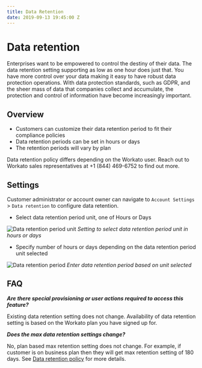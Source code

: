 ```yaml
---
title: Data Retention
date: 2019-09-13 19:45:00 Z
---
```


# Data retention

Enterprises want to be empowered to control the destiny of their data. The data retention setting supporting as low as one hour does just that. You have more control over your data making it easy to have robust data protection operations. With data protection standards, such as GDPR, and the sheer mass of data that companies collect and accumulate, the protection and control of information have become increasingly important.

## Overview
* Customers can customize their data retention period to fit their compliance policies
* Data retention periods can be set in hours or days
* The retention periods will vary by plan

Data retention policy differs depending on the Workato user. Reach out to Workato sales representatives at +1 (844) 469-6752 to find out more.

## Settings
Customer administrator or account owner can navigate to `Account Settings` > `Data retention` to configure data retention.

* Select data retention period unit, one of Hours or Days

![Data retention period unit](~@img/security/data-protection/settings-dataretention-unit.png)
*Setting to select data retention period unit in hours or days*

* Specify number of hours or days depending on the data retention period unit selected

![Data retention period](~@img/security/data-protection/settings-dataretention-period.png)
*Enter data retention period based on unit selected*

## FAQ
**_Are there special provisioning or user actions required to access this feature?_**

Existing data retention setting does not change. Availability of data retention setting is based on the Workato plan you have signed up for.

**_Does the max data retention settings change?_**

No, plan based max retention setting does not change. For example, if customer is on business plan then they will get max retention setting of 180 days. See [Data retention policy](/data-retention.md#data-retention-policy) for more details.
